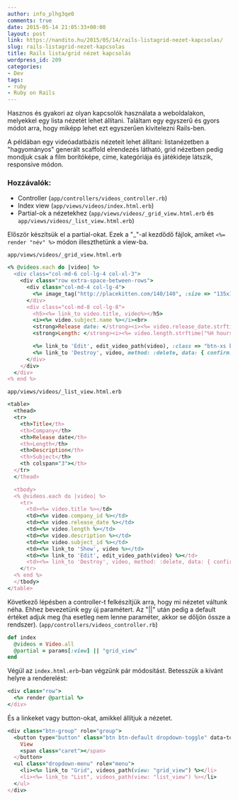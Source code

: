 ```yaml
---
author: info_plhg3qe0
comments: true
date: 2015-05-14 21:05:33+00:00
layout: post
link: https://nandito.hu/2015/05/14/rails-listagrid-nezet-kapcsolas/
slug: rails-listagrid-nezet-kapcsolas
title: Rails lista/grid nézet kapcsolás
wordpress_id: 209
categories:
- Dev
tags:
- ruby
- Ruby on Rails
---
```


Hasznos és gyakori az olyan kapcsolók használata a weboldalakon, melyekkel egy lista nézetét lehet állítani. Találtam egy egyszerű és gyors módot arra, hogy miképp lehet ezt egyszerűen kivitelezni Rails-ben.

A példában egy videóadatbázis nézeteit lehet állítani: listanézetben a "hagyományos" generált scaffold elrendezés látható, grid nézetben pedig mondjuk csak a film borítóképe, címe, kategóriája és játékideje látszik, responsive módon.

### Hozzávalók:

* Controller (`app/controllers/videos_controller.rb`)
* Index view (`app/views/videos/index.html.erb`)
* Partial-ok a nézetekhez (`app/views/videos/_grid_view.html.erb` és `app/views/videos/_list_view.html.erb`)


Először készítsük el a partial-okat. Ezek a "_"-al kezdődő fájlok, amiket `<%= render "név" %>` módon illeszthetünk a view-ba.

`app/views/videos/_grid_view.html.erb`

```ruby
<% @videos.each do |video| %>
  <div class="col-md-6 col-lg-4 col-xl-3">
    <div class="row extra-space-between-rows">
      <div class="col-md-4 col-lg-4">
        <%= image_tag("http://placekitten.com/140/140", :size => "135x135", :class => "img-rounded img-responsive") %>
      </div>
      <div class="col-md-8 col-lg-8">
        <h5><%= link_to video.title, video%></h5>
        <i><%= video.subject.name %></i><br>
        <strong>Release date: </strong><i><%= video.release_date.strftime("%Y. %m. %d.") %></i><br>
        <strong>Length: </strong><i><%= video.length.strftime("%H hours %M minutes") %></i><br>

        <%= link_to 'Edit', edit_video_path(video), :class => "btn-xs btn-info" %>
        <%= link_to 'Destroy', video, method: :delete, data: { confirm: 'Are you sure?' }, :class => "btn-xs btn-danger" %>
      </div>
    </div>
  </div>
<% end %>
```

`app/views/videos/_list_view.html.erb`

```ruby
<table>
  <thead>
  <tr>
    <th>Title</th>
    <th>Company</th>
    <th>Release date</th>
    <th>Length</th>
    <th>Description</th>
    <th>Subject</th>
    <th colspan="3"></th>
  </tr>
  </thead>

  <tbody>
  <% @videos.each do |video| %>
    <tr>
      <td><%= video.title %></td>
      <td><%= video.company_id %></td>
      <td><%= video.release_date %></td>
      <td><%= video.length %></td>
      <td><%= video.description %></td>
      <td><%= video.subject_id %></td>
      <td><%= link_to 'Show', video %></td>
      <td><%= link_to 'Edit', edit_video_path(video) %></td>
      <td><%= link_to 'Destroy', video, method: :delete, data: { confirm: 'Are you sure?' } %></td>
    </tr>
  <% end %>
  </tbody>
</table>
```

Következő lépésben a controller-t felkészítjük arra, hogy mi nézetet váltunk néha. Ehhez bevezetünk egy új paramétert. Az "||" után pedig a default értéket adjuk meg (ha esetleg nem lenne paraméter, akkor se dőljön össze a rendszer). (`app/controllers/videos_controller.rb`)

```ruby
def index
  @videos = Video.all
  @partial = params[:view] || "grid_view"
end
```

Végül az `index.html.erb`-ban végzünk pár módosítást. Betesszük a kívánt helyre a renderelést:

```ruby
<div class="row">
  <%= render @partial %>
</div>
```

És a linkeket vagy button-okat, amikkel állítjuk a nézetet.

```ruby
<div class="btn-group" role="group">
  <button type="button" class="btn btn-default dropdown-toggle" data-toggle="dropdown" aria-expanded="false">
    View
    <span class="caret"></span>
  </button>
  <ul class="dropdown-menu" role="menu">
    <li><%= link_to "Grid", videos_path(view: "grid_view") %></li>
    <li><%= link_to "List", videos_path(view: "list_view") %></li>
  </ul>
</div>
```
